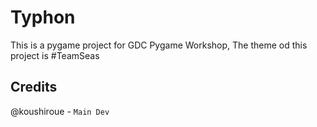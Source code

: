 # Typhon

This is a pygame project for GDC Pygame Workshop, The theme od this project is #TeamSeas

## Credits

@koushiroue - ``Main Dev``
